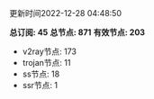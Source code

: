更新时间2022-12-28 04:48:50

**总订阅: 45**
**总节点: 871**
**有效节点: 203**
- v2ray节点: 173
- trojan节点: 11
- ss节点: 18
- ssr节点: 1
